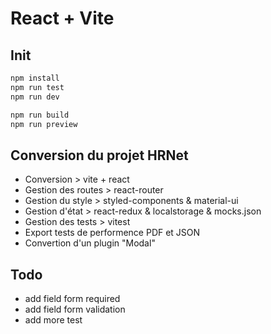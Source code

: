 # React + Vite

## Init

```bash
npm install
npm run test
npm run dev

npm run build
npm run preview
```

## Conversion du projet HRNet 
- Conversion > vite + react
- Gestion des routes > react-router 
- Gestion du style > styled-components & material-ui
- Gestion d'état > react-redux & localstorage & mocks.json
- Gestion des tests > vitest
- Export tests de performence PDF et JSON
- Convertion d'un plugin "Modal"


## Todo
- add field form required
- add field form validation
- add more test
